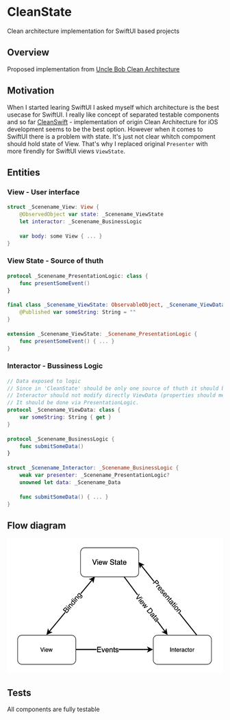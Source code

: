 # CleanState
Clean architecture implementation for SwiftUI based projects

## Overview
Proposed implementation from [Uncle Bob Clean Architecture](https://blog.cleancoder.com/uncle-bob/2012/08/13/the-clean-architecture.html)

## Motivation
When I started learing SwiftUI I asked myself which architecture is the best usecase for SwiftUI. I really like concept of separated testable components and so far [CleanSwift](https://clean-swift.com) - implementation of origin Clean Architecture for iOS development seems to be the best option.
However when it comes to SwiftUI there is a problem with state. It's just not clear whitch compoment should hold state of View.
That's why I replaced original `Presenter` with more firendly for SwiftUI views `ViewState`.

## Entities
### View - User interface

```swift
struct _Scenename_View: View {
    @ObservedObject var state: _Scenename_ViewState
    let interactor: _Scenename_BusinessLogic
    
    var body: some View { ... }
}
```

### View State - Source of thuth

```swift
protocol _Scenename_PresentationLogic: class {
    func presentSomeEvent()
}

final class _Scenename_ViewState: ObservableObject, _Scenename_ViewData {
    @Published var someString: String = ""
}

extension _Scenename_ViewState: _Scenename_PresentationLogic {
    func presentSomeEvent() { ... }
}
```

### Interactor - Bussiness Logic 
```swift
// Data exposed to logic
// Since in 'CleanState' should be only one source of thuth it should be implemented by ViewState.
// Interactor should not modify directly ViewData (properties should me market 'get'). 
// It should be done via PresentationLogic.
protocol _Scenename_ViewData: class {
    var someString: String { get }
}

protocol _Scenename_BusinessLogic {
    func submitSomeData()
}

struct _Scenename_Interactor: _Scenename_BusinessLogic {
    weak var presenter: _Scenename_PresentationLogic?
    unowned let data: _Scenename_Data
    
    func submitSomeData() { ... }
}
```
 
## Flow diagram
![Diagram not loaded](https://github.com/wojtowiczm/CleanState/blob/main/FlowDiagram.png?raw=true)

## Tests
All components are fully testable 
